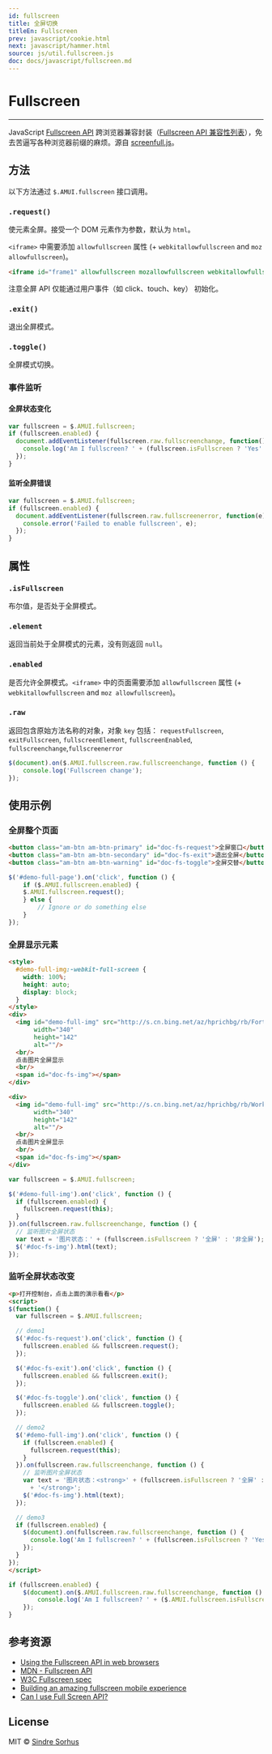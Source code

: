 ```yaml
---
id: fullscreen
title: 全屏切换
titleEn: Fullscreen
prev: javascript/cookie.html
next: javascript/hammer.html
source: js/util.fullscreen.js
doc: docs/javascript/fullscreen.md
---
```


# Fullscreen
---

JavaScript [Fullscreen API](https://developer.mozilla.org/en/DOM/Using_full-screen_mode) 跨浏览器兼容封装（[Fullscreen
API 兼容性列表](http://caniuse.com/fullscreen)），免去苦逼写各种浏览器前缀的麻烦。源自 [screenfull.js](https://github.com/sindresorhus/screenfull.js)。

## 方法

以下方法通过 `$.AMUI.fullscreen` 接口调用。

### `.request()`

使元素全屏。接受一个 DOM 元素作为参数，默认为 `html`。

`<iframe>` 中需要添加 `allowfullscreen` 属性 (+ `webkitallowfullscreen` and `moz
  allowfullscreen`)。

```html
<iframe id="frame1" allowfullscreen mozallowfullscreen webkitallowfullscreen src="iframeTest.html"></iframe>
```

注意全屏 API 仅能通过用户事件（如 click、touch、key） 初始化。

### `.exit()`

退出全屏模式。

### `.toggle()`

全屏模式切换。

### 事件监听

#### 全屏状态变化

```js
var fullscreen = $.AMUI.fullscreen;
if (fullscreen.enabled) {
  document.addEventListener(fullscreen.raw.fullscreenchange, function() {
    console.log('Am I fullscreen? ' + (fullscreen.isFullscreen ? 'Yes' : 'No'));
  });
}
```

#### 监听全屏错误

```js
var fullscreen = $.AMUI.fullscreen;
if (fullscreen.enabled) {
  document.addEventListener(fullscreen.raw.fullscreenerror, function(e) {
    console.error('Failed to enable fullscreen', e);
  });
}
```

## 属性

### `.isFullscreen`

布尔值，是否处于全屏模式。

### `.element`

返回当前处于全屏模式的元素，没有则返回 `null`。

### `.enabled`

是否允许全屏模式。`<iframe>` 中的页面需要添加 `allowfullscreen` 属性 (+ `webkitallowfullscreen` and `moz
    allowfullscreen`)。

### `.raw`

返回包含原始方法名称的对象，对象 `key` 包括： `requestFullscreen`, `exitFullscreen`, `fullscreenElement`, `fullscreenEnabled`, `fullscreenchange`,`fullscreenerror`

```js
$(document).on($.AMUI.fullscreen.raw.fullscreenchange, function () {
	console.log('Fullscreen change');
});
```

## 使用示例


### 全屏整个页面

`````html
<button class="am-btn am-btn-primary" id="doc-fs-request">全屏窗口</button>
<button class="am-btn am-btn-secondary" id="doc-fs-exit">退出全屏</button>
<button class="am-btn am-btn-warning" id="doc-fs-toggle">全屏交替</button>
`````

```js
$('#demo-full-page').on('click', function () {
	if ($.AMUI.fullscreen.enabled) {
    $.AMUI.fullscreen.request();
	} else {
		// Ignore or do something else
	}
});
```

### 全屏显示元素

`````html
<style>
  #demo-full-img:-webkit-full-screen {
    width: 100%;
    height: auto;
    display: block;
  }
</style>
<div>
  <img id="demo-full-img" src="http://s.cn.bing.net/az/hprichbg/rb/FortBourtange_ZH-CN9788197909_1920x1080.jpg"
       width="340"
       height="142"
       alt=""/>
  <br/>
  点击图片全屏显示
  <br/>
  <span id="doc-fs-img"></span>
</div>
`````
```html
<div>
  <img id="demo-full-img" src="http://s.cn.bing.net/az/hprichbg/rb/WorkingFarmer_ZH-CN9182210796_1366x768.jpg"
       width="340"
       height="142"
       alt=""/>
  <br/>
  点击图片全屏显示
  <br/>
  <span id="doc-fs-img"></span>
</div>
```

```js
var fullscreen = $.AMUI.fullscreen;

$('#demo-full-img').on('click', function () {
  if (fullscreen.enabled) {
    fullscreen.request(this);
  }
}).on(fullscreen.raw.fullscreenchange, function () {
  // 监听图片全屏状态
  var text = '图片状态：' + (fullscreen.isFullscreen ? '全屏' : '非全屏');
  $('#doc-fs-img').html(text);
});
```

### 监听全屏状态改变

`````html
<p>打开控制台，点击上面的演示看看</p>
<script>
$(function() {
  var fullscreen = $.AMUI.fullscreen;

  // demo1
  $('#doc-fs-request').on('click', function () {
    fullscreen.enabled && fullscreen.request();
  });

  $('#doc-fs-exit').on('click', function () {
    fullscreen.enabled && fullscreen.exit();
  });

  $('#doc-fs-toggle').on('click', function () {
    fullscreen.enabled && fullscreen.toggle();
  });

  // demo2
  $('#demo-full-img').on('click', function () {
    if (fullscreen.enabled) {
      fullscreen.request(this);
    }
  }).on(fullscreen.raw.fullscreenchange, function () {
    // 监听图片全屏状态
    var text = '图片状态：<strong>' + (fullscreen.isFullscreen ? '全屏' : '非全屏')
      + '</strong>';
    $('#doc-fs-img').html(text);
  });

  // demo3
  if (fullscreen.enabled) {
    $(document).on(fullscreen.raw.fullscreenchange, function () {
      console.log('Am I fullscreen? ' + (fullscreen.isFullscreen ? 'Yes' : 'No'));
    });
  }
});
</script>
`````

```js
if (fullscreen.enabled) {
	$(document).on($.AMUI.fullscreen.raw.fullscreenchange, function () {
		console.log('Am I fullscreen? ' + ($.AMUI.fullscreen.isFullscreen ? 'Yes' : 'No'));
	});
}
```

## 参考资源

- [Using the Fullscreen API in web browsers](http://hacks.mozilla.org/2012/01/using-the-fullscreen-api-in-web-browsers/)
- [MDN - Fullscreen API](https://developer.mozilla.org/en/DOM/Using_full-screen_mode)
- [W3C Fullscreen spec](http://dvcs.w3.org/hg/fullscreen/raw-file/tip/Overview.html)
- [Building an amazing fullscreen mobile experience](http://www.html5rocks.com/en/mobile/fullscreen/)
- [Can I use Full Screen API?](http://caniuse.com/fullscreen)

## License

MIT © [Sindre Sorhus](http://sindresorhus.com)
